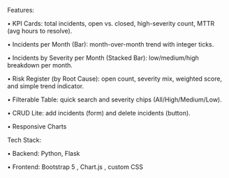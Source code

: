 Features:

• KPI Cards: total incidents, open vs. closed, high-severity count, MTTR (avg hours to resolve).

• Incidents per Month (Bar): month-over-month trend with integer ticks.

• Incidents by Severity per Month (Stacked Bar): low/medium/high breakdown per month.

• Risk Register (by Root Cause): open count, severity mix, weighted score, and simple trend indicator.

• Filterable Table: quick search and severity chips (All/High/Medium/Low).

• CRUD Lite: add incidents (form) and delete incidents (button).

• Responsive Charts

Tech Stack:

• Backend: Python, Flask 

• Frontend: Bootstrap 5 , Chart.js , custom CSS 
